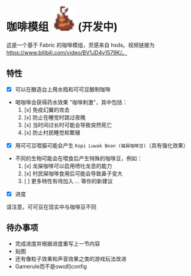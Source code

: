 # 咖啡模组 <img src="coffee-mod-hsds/src/main/resources/assets/coffee_mod/icon.png" width="64"> (开发中)
这是一个基于 Fabric 的咖啡模组，灵感来自 hsds。视频链接为 https://www.bilibili.com/video/BV1JD4y1579K/。

## 特性
- [x] 可以在酿造台上用水瓶和可可豆酿制咖啡
- 喝咖啡会获得药水效果 "咖啡刺激"，其中包括：
    1. [x] 免疫幻翼的攻击
    2. [x] 防止在睡觉时跳过夜晚
    3. [x] 当时间过长时可能会导致突然死亡
    4. [x] 防止村民睡觉和繁殖

- [x] 用可可豆喂猫可能会产生 `Kopi Luwak Bean (猫屎咖啡豆)`（具有强化效果）
- 不同的生物可能会在喂食后产生特殊的咖啡豆，例如：
    1. [x] 龙屎咖啡可以启用喷吐龙息的能力
    2. [x] 村民屎咖啡食用后可能会导致鼻子变大
    3. [ ] 更多特性有待加入 ... 等你的新建议
- [x] 进度

请注意，可可豆在现实中与咖啡豆不同
## 待办事项
- 完成进度并根据进度重写上一节内容
- 贴图
- 还有像粒子效果和声音效果之类的游戏玩法改进
- Gamerule而不是owo的config